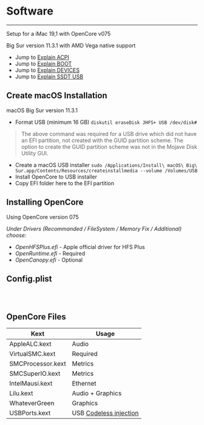 # Software

---
Setup for a iMac 19,1 with OpenCore v075

Big Sur version 11.3.1 with AMD Vega native support

* Jump to [Explain ACPI](./config_explain_ACPI.md)
* Jump to [Explain BOOT](./config_explain_BOOT.md)
* Jump to [Explain DEVICES](./config_explain_DEVICES.md)
* Jump to [Explain SSDT USB](./config_ssdt_usb.md)


## Create macOS Installation

macOS Big Sur version 11.3.1
* Format USB (minimum 16 GB) `diskutil eraseDisk JHFS+ USB /dev/disk#`
> The above command was required for a USB drive which did not have an EFI partition, not created with the GUID partition scheme. The option to create the GUID partition scheme was not in the Mojave Disk Utility GUI.

* Create a macOS USB installer `sudo /Applications/Install\ macOS\ Big\ Sur.app/Contents/Resources/createinstallmedia --volume /Volumes/USB`
* Install OpenCore to USB installer
* Copy EFI folder here to the EFI partition

## Installing OpenCore

Using OpenCore version 075

_Under Drivers (Recommanded / FileSystem / Memory Fix / Additional) choose:_

* _OpenHFSPlus.efi_ - Apple official driver for HFS Plus
* _OpenRuntime.efi_ - Required
* _OpenCanopy.efi_ - Optional


## Config.plist

```markup



```

## OpenCore Files

Kext | Usage
--- | ---
AppleALC.kext | Audio
VirtualSMC.kext | Required
SMCProcessor.kext | Metrics
SMCSuperIO.kext | Metrics
IntelMausi.kext | Ethernet
Lilu.kext | Audio + Graphics
WhateverGreen | Graphics
USBPorts.kext | USB [Codeless injection](https://developer.apple.com/library/archive/documentation/Darwin/Conceptual/KEXTConcept/KEXTConceptAnatomy/kext_anatomy.html)
